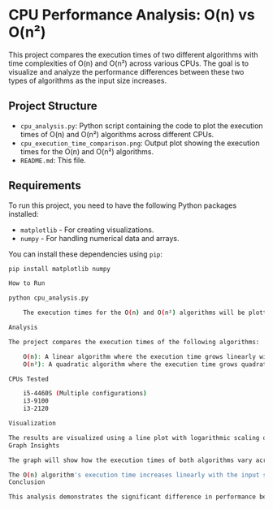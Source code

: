 # CPU Performance Analysis: O(n) vs O(n²)

This project compares the execution times of two different algorithms with time complexities of O(n) and O(n²) across various CPUs. The goal is to visualize and analyze the performance differences between these two types of algorithms as the input size increases.

## Project Structure

- `cpu_analysis.py`: Python script containing the code to plot the execution times of O(n) and O(n²) algorithms across different CPUs.
- `cpu_execution_time_comparison.png`: Output plot showing the execution times for the O(n) and O(n²) algorithms.
- `README.md`: This file.

## Requirements

To run this project, you need to have the following Python packages installed:

- `matplotlib` - For creating visualizations.
- `numpy` - For handling numerical data and arrays.

You can install these dependencies using `pip`:

```bash
pip install matplotlib numpy

How to Run

python cpu_analysis.py

    The execution times for the O(n) and O(n²) algorithms will be plotted, and the plot will be saved as cpu_execution_time_comparison.png.

Analysis

The project compares the execution times of the following algorithms:

    O(n): A linear algorithm where the execution time grows linearly with the input size.
    O(n²): A quadratic algorithm where the execution time grows quadratically with the input size.

CPUs Tested

    i5-4460S (Multiple configurations)
    i3-9100
    i3-2120

Visualization

The results are visualized using a line plot with logarithmic scaling on the y-axis to better highlight the differences in execution time between the O(n) and O(n²) algorithms. The O(n) times are plotted in blue, and the O(n²) times are plotted in red.
Graph Insights

The graph will show how the execution times of both algorithms vary across different CPUs, with a clear distinction between the linear and quadratic time complexities.

The O(n) algorithm's execution time increases linearly with the input size, while the O(n²) algorithm's execution time increases much faster, which is especially visible for larger input sizes.
Conclusion

This analysis demonstrates the significant difference in performance between linear and quadratic time complexities. The results highlight how important it is to choose the right algorithm for large input sizes, as algorithms with higher time complexity can significantly impact performance, especially when processing large datasets.
